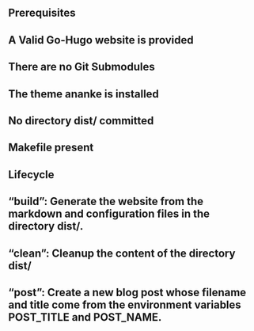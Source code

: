 ## Prerequisites

## A Valid Go-Hugo website is provided

## There are no Git Submodules

## The theme ananke is installed

## No directory dist/ committed

## Makefile present

## Lifecycle

## “build”: Generate the website from the markdown and configuration files in the directory dist/.

## “clean”: Cleanup the content of the directory dist/

## “post”: Create a new blog post whose filename and title come from the environment variables POST_TITLE and POST_NAME.
